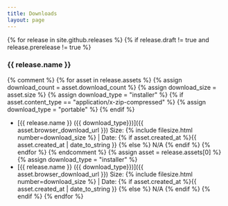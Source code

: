 ```yaml
---
title: Downloads
layout: page
---
```


{% for release in  site.github.releases %} 
  {% if release.draft != true and release.prerelease != true %}
### {{ release.name }}
{% comment %}
    {% for asset in release.assets %}
      {% assign download_count = asset.download_count  %}
      {% assign download_size = asset.size %}
      {% assign download_type = "installer" %}
      {% if asset.content_type == "application/x-zip-compressed" %}
        {% assign download_type = "portable" %}
      {% endif %}
- [{{ release.name }} ({{ download_type}})]({{ asset.browser_download_url }})
  Size: {% include filesize.html number=download_size %} \| Date: {% if asset.created_at  %}{{ asset.created_at | date_to_string }} {% else %} N/A {% endif %}
    {% endfor %}
{% endcomment %}
{% assign asset = release.assets[0] %}
{% assign download_type = "installer" %}
- [{{ release.name }} ({{ download_type}})]({{ asset.browser_download_url }})
  Size: {% include filesize.html number=download_size %} \| Date: {% if asset.created_at  %}{{ asset.created_at | date_to_string }} {% else %} N/A {% endif %}
  {% endif %}
{% endfor %}
